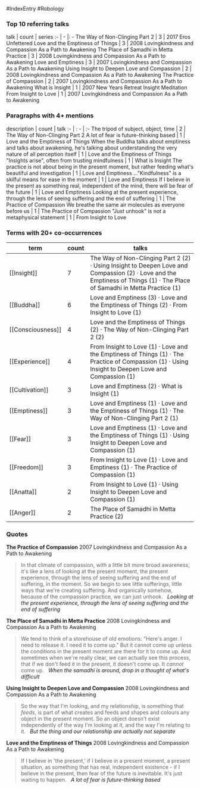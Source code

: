 #IndexEntry #Robology

### Top 10 referring talks
talk | count | series
:- | - |: -
<a data-href="The Way of Non-Clinging Part 2" class="internal-link">The Way of Non-Clinging Part 2</a> | 3 | <a data-href="2017 Eros Unfettered" class="internal-link">2017 Eros Unfettered</a>
<a data-href="Love and the Emptiness of Things" class="internal-link">Love and the Emptiness of Things</a> | 3 | <a data-href="2008 Lovingkindness and Compassion As a Path to Awakening" class="internal-link">2008 Lovingkindness and Compassion As a Path to Awakening</a>
<a data-href="The Place of Samadhi in Metta Practice" class="internal-link">The Place of Samadhi in Metta Practice</a> | 3 | <a data-href="2008 Lovingkindness and Compassion As a Path to Awakening" class="internal-link">2008 Lovingkindness and Compassion As a Path to Awakening</a>
<a data-href="Love and Emptiness" class="internal-link">Love and Emptiness</a> | 3 | <a data-href="2007 Lovingkindness and Compassion As a Path to Awakening" class="internal-link">2007 Lovingkindness and Compassion As a Path to Awakening</a>
<a data-href="Using Insight to Deepen Love and Compassion" class="internal-link">Using Insight to Deepen Love and Compassion</a> | 2 | <a data-href="2008 Lovingkindness and Compassion As a Path to Awakening" class="internal-link">2008 Lovingkindness and Compassion As a Path to Awakening</a>
<a data-href="The Practice of Compassion" class="internal-link">The Practice of Compassion</a> | 2 | <a data-href="2007 Lovingkindness and Compassion As a Path to Awakening" class="internal-link">2007 Lovingkindness and Compassion As a Path to Awakening</a>
<a data-href="What is Insight" class="internal-link">What is Insight</a> | 1 | <a data-href="2007 New Years Retreat Insight Meditation" class="internal-link">2007 New Years Retreat Insight Meditation</a>
<a data-href="From Insight to Love" class="internal-link">From Insight to Love</a> | 1 | <a data-href="2007 Lovingkindness and Compassion As a Path to Awakening" class="internal-link">2007 Lovingkindness and Compassion As a Path to Awakening</a>

### Paragraphs with 4+ mentions
description | count | talk
:- | : - | :-
<a aria-label-position="top" aria-label="The Way of Non-Clinging Part 2 > The tripod of subject object time" data-href="The Way of Non-Clinging Part 2#The tripod of subject object time" class="internal-link">The tripod of subject, object, time</a> | 2 | <a data-href="The Way of Non-Clinging Part 2" class="internal-link">The Way of Non-Clinging Part 2</a>
<a aria-label-position="top" aria-label="Love and the Emptiness of Things > A lot of fear is future-thinking based" data-href="Love and the Emptiness of Things#A lot of fear is future-thinking based" class="internal-link">A lot of fear is future-thinking based</a> | 1 | <a data-href="Love and the Emptiness of Things" class="internal-link">Love and the Emptiness of Things</a>
<a aria-label-position="top" aria-label="Love and the Emptiness of Things > When the Buddha talks about emptiness and talks about awakening hes talking about understanding the very nature of all perception itself" data-href="Love and the Emptiness of Things#When the Buddha talks about emptiness and talks about awakening he's talking about understanding the very nature of all perception itself" class="internal-link">When the Buddha talks about emptiness and talks about awakening, he&#x27;s talking about understanding the very nature of all perception itself</a> | 1 | <a data-href="Love and the Emptiness of Things" class="internal-link">Love and the Emptiness of Things</a>
<a aria-label-position="top" aria-label="What is Insight > Insights arise often from trusting mindfulness" data-href="What is Insight#Insights arise often from trusting mindfulness" class="internal-link">&quot;Insights arise&quot;, often from trusting mindfulness</a> | 1 | <a data-href="What is Insight" class="internal-link">What is Insight</a>
<a aria-label-position="top" aria-label="Love and Emptiness > The practice is not about being in the present moment but rather feeding whats beautiful and investigation" data-href="Love and Emptiness#The practice is not about being in the present moment but rather feeding what's beautiful and investigation" class="internal-link">The practice is not about being in the present moment, but rather feeding what&#x27;s beautiful and investigation</a> | 1 | <a data-href="Love and Emptiness" class="internal-link">Love and Emptiness</a>
<a aria-label-position="top" aria-label="Love and Emptiness >  Kindfulness is a skilful means for ease in the moment" data-href="Love and Emptiness# Kindfulness is a skilful means for ease in the moment" class="internal-link">...&quot;Kindfulness&quot; is a skilful means for ease in the moment</a> | 1 | <a data-href="Love and Emptiness" class="internal-link">Love and Emptiness</a>
<a aria-label-position="top" aria-label="Love and Emptiness > If I believe in the present as something real independent of the mind there will be fear of the future" data-href="Love and Emptiness#If I believe in the present as something real independent of the mind there will be fear of the future" class="internal-link">If I believe in the present as something real, independent of the mind, there will be fear of the future</a> | 1 | <a data-href="Love and Emptiness" class="internal-link">Love and Emptiness</a>
<a aria-label-position="top" aria-label="The Practice of Compassion > Looking at the present experience through the lens of seeing suffering and the end of suffering" data-href="The Practice of Compassion#Looking at the present experience through the lens of seeing suffering and the end of suffering" class="internal-link">Looking at the present experience, through the lens of seeing suffering and the end of suffering</a> | 1 | <a data-href="The Practice of Compassion" class="internal-link">The Practice of Compassion</a>
<a aria-label-position="top" aria-label="The Practice of Compassion > We breathe the same air molecules as everyone before us" data-href="The Practice of Compassion#We breathe the same air molecules as everyone before us" class="internal-link">We breathe the same air molecules as everyone before us</a> | 1 | <a data-href="The Practice of Compassion" class="internal-link">The Practice of Compassion</a>
<a aria-label-position="top" aria-label="From Insight to Love > Just unhook is not a metaphysical statement" data-href="From Insight to Love#Just unhook is not a metaphysical statement" class="internal-link">&quot;Just unhook&quot; is not a metaphysical statement</a> | 1 | <a data-href="From Insight to Love" class="internal-link">From Insight to Love</a>

### Terms with 20+ co-occurrences
term | count | talks
-|-|-
[[Insight]] | 7 | <span class="counts"><a data-href="The Way of Non-Clinging Part 2" class="internal-link">The Way of Non-Clinging Part 2</a> (2) · <a data-href="Using Insight to Deepen Love and Compassion" class="internal-link">Using Insight to Deepen Love and Compassion</a> (2) · <a data-href="Love and the Emptiness of Things" class="internal-link">Love and the Emptiness of Things</a> (1) · <a data-href="The Place of Samadhi in Metta Practice" class="internal-link">The Place of Samadhi in Metta Practice</a> (1)</span> 
[[Buddha]] | 6 | <span class="counts"><a data-href="Love and Emptiness" class="internal-link">Love and Emptiness</a> (3) · <a data-href="Love and the Emptiness of Things" class="internal-link">Love and the Emptiness of Things</a> (2) · <a data-href="From Insight to Love" class="internal-link">From Insight to Love</a> (1)</span> 
[[Consciousness]] | 4 | <span class="counts"><a data-href="Love and the Emptiness of Things" class="internal-link">Love and the Emptiness of Things</a> (2) · <a data-href="The Way of Non-Clinging Part 2" class="internal-link">The Way of Non-Clinging Part 2</a> (2)</span> 
[[Experience]] | 4 | <span class="counts"><a data-href="From Insight to Love" class="internal-link">From Insight to Love</a> (1) · <a data-href="Love and the Emptiness of Things" class="internal-link">Love and the Emptiness of Things</a> (1) · <a data-href="The Practice of Compassion" class="internal-link">The Practice of Compassion</a> (1) · <a data-href="Using Insight to Deepen Love and Compassion" class="internal-link">Using Insight to Deepen Love and Compassion</a> (1)</span> 
[[Cultivation]] | 3 | <span class="counts"><a data-href="Love and Emptiness" class="internal-link">Love and Emptiness</a> (2) · <a data-href="What is Insight" class="internal-link">What is Insight</a> (1)</span> 
[[Emptiness]] | 3 | <span class="counts"><a data-href="Love and Emptiness" class="internal-link">Love and Emptiness</a> (1) · <a data-href="Love and the Emptiness of Things" class="internal-link">Love and the Emptiness of Things</a> (1) · <a data-href="The Way of Non-Clinging Part 2" class="internal-link">The Way of Non-Clinging Part 2</a> (1)</span> 
[[Fear]] | 3 | <span class="counts"><a data-href="Love and Emptiness" class="internal-link">Love and Emptiness</a> (1) · <a data-href="Love and the Emptiness of Things" class="internal-link">Love and the Emptiness of Things</a> (1) · <a data-href="Using Insight to Deepen Love and Compassion" class="internal-link">Using Insight to Deepen Love and Compassion</a> (1)</span> 
[[Freedom]] | 3 | <span class="counts"><a data-href="From Insight to Love" class="internal-link">From Insight to Love</a> (1) · <a data-href="Love and Emptiness" class="internal-link">Love and Emptiness</a> (1) · <a data-href="The Practice of Compassion" class="internal-link">The Practice of Compassion</a> (1)</span> 
[[Anatta]] | 2 | <span class="counts"><a data-href="From Insight to Love" class="internal-link">From Insight to Love</a> (1) · <a data-href="Using Insight to Deepen Love and Compassion" class="internal-link">Using Insight to Deepen Love and Compassion</a> (1)</span> 
[[Anger]] | 2 | <span class="counts"><a data-href="The Place of Samadhi in Metta Practice" class="internal-link">The Place of Samadhi in Metta Practice</a> (2)</span> 

### Quotes
**<a data-href="The Practice of Compassion" class="internal-link">The Practice of Compassion</a>**
<span class="counts"><a data-href="2007 Lovingkindness and Compassion As a Path to Awakening" class="internal-link">2007 Lovingkindness and Compassion As a Path to Awakening</a></span>
> In that climate of compassion, with a little bit more broad awareness, it's like a lens of looking at the present moment, the present experience, through the lens of seeing suffering and the end of suffering, in the moment. So we begin to see little sufferings, little ways that we're creating suffering. And organically somehow, because of the compassion practice, we can just unhook. &nbsp;&nbsp;<span class="counts">_<a aria-label-position="top" aria-label="The Practice of Compassion > Looking at the present experience through the lens of seeing suffering and the end of suffering" data-href="The Practice of Compassion#Looking at the present experience through the lens of seeing suffering and the end of suffering" class="internal-link">Looking at the present experience, through the lens of seeing suffering and the end of suffering</a>_</span>

**<a data-href="The Place of Samadhi in Metta Practice" class="internal-link">The Place of Samadhi in Metta Practice</a>**
<span class="counts"><a data-href="2008 Lovingkindness and Compassion As a Path to Awakening" class="internal-link">2008 Lovingkindness and Compassion As a Path to Awakening</a></span>
> We tend to think of a storehouse of old emotions: "Here's anger. I need to release it. I need it to come up." But it cannot come up unless the conditions in the present moment are there for it to come up. And sometimes when we're really clear, we can actually see this process, that if we don't feed it in the present, it doesn't come up. It _cannot_ come up. &nbsp;&nbsp;<span class="counts">_<a aria-label-position="top" aria-label="The Place of Samadhi in Metta Practice > When the samadhi is around drop in a thought of whats difficult" data-href="The Place of Samadhi in Metta Practice#When the samadhi is around drop in a thought of what's difficult" class="internal-link">When the samadhi is around, drop in a thought of what&#x27;s difficult</a>_</span>

**<a data-href="Using Insight to Deepen Love and Compassion" class="internal-link">Using Insight to Deepen Love and Compassion</a>**
<span class="counts"><a data-href="2008 Lovingkindness and Compassion As a Path to Awakening" class="internal-link">2008 Lovingkindness and Compassion As a Path to Awakening</a></span>
> So the way that I'm looking, and my relationship, is something that _feeds_, is part of what creates and feeds and shapes and colours any object in the present moment. So an object doesn't exist independently of the way I'm looking at it, and the way I'm relating to it. &nbsp;&nbsp;<span class="counts">_<a aria-label-position="top" aria-label="Using Insight to Deepen Love and Compassion > But the thing and our relationship are actually not separate" data-href="Using Insight to Deepen Love and Compassion#But the thing and our relationship are actually not separate" class="internal-link">But the thing and our relationship are actually not separate</a>_</span>

**<a data-href="Love and the Emptiness of Things" class="internal-link">Love and the Emptiness of Things</a>**
<span class="counts"><a data-href="2008 Lovingkindness and Compassion As a Path to Awakening" class="internal-link">2008 Lovingkindness and Compassion As a Path to Awakening</a></span>
> If I believe in 'the present,' if I believe in a present moment, a present situation, as something that has real, independent existence - if I believe in the present, then fear of the future is inevitable. It's just waiting to happen. &nbsp;&nbsp;<span class="counts">_<a aria-label-position="top" aria-label="Love and the Emptiness of Things > A lot of fear is future-thinking based" data-href="Love and the Emptiness of Things#A lot of fear is future-thinking based" class="internal-link">A lot of fear is future-thinking based</a>_</span>


